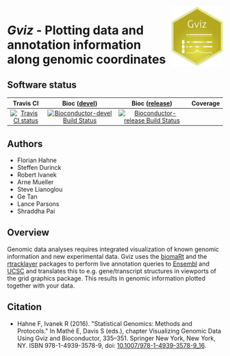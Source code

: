 <img src="vignettes/Gviz.png" align="right" alt="" width="120" />

# _Gviz_ - Plotting data and annotation information along genomic coordinates

## Software status

| Travis CI | Bioc ([devel](http://bioconductor.org/packages/devel/bioc/html/Gviz.html)) | Bioc ([release](http://bioconductor.org/packages/release/bioc/html/Gviz.html)) | Coverage |
|:---------:|:--------------:|:----------------:|:--------:|
| [![Travis CI status](https://travis-ci.org/ivanek/Gviz.svg?branch=master)](https://travis-ci.org/ivanek/Gviz) | [![Bioconductor-devel Build Status](http://bioconductor.org/shields/build/devel/bioc/Gviz.svg)](http://bioconductor.org/checkResults/release/bioc-LATEST/Gviz) | [![Bioconductor-release Build Status](http://bioconductor.org/shields/build/release/bioc/Gviz.svg)](http://bioconductor.org/checkResults/release/bioc-LATEST/Gviz) |          |

## Authors

- Florian Hahne
- Steffen Durinck
- Robert Ivanek
- Arne Mueller
- Steve Lianoglou
- Ge Tan 
- Lance Parsons
- Shraddha Pai

## Overview

Genomic data analyses requires integrated visualization of known genomic information and new experimental data. Gviz uses the [biomaRt](http://bioconductor.org/packages/biomaRt/) and the [rtracklayer](http://bioconductor.org/packages/rtracklayer/) packages to perform live annotation queries to [Ensembl](https://www.ensembl.org/) and [UCSC](https://genome.ucsc.edu) and translates this to e.g. gene/transcript structures in viewports of the grid graphics package. This results in genomic information plotted together with your data.

## Citation 

- Hahne F, Ivanek R (2016). "Statistical Genomics: Methods and Protocols." In Mathé E, Davis S (eds.), chapter Visualizing Genomic Data Using Gviz and Bioconductor, 335–351. Springer New York, New York, NY. ISBN 978-1-4939-3578-9, doi: [10.1007/978-1-4939-3578-9_16](http://dx.doi.org/10.1007/978-1-4939-3578-9_16).
